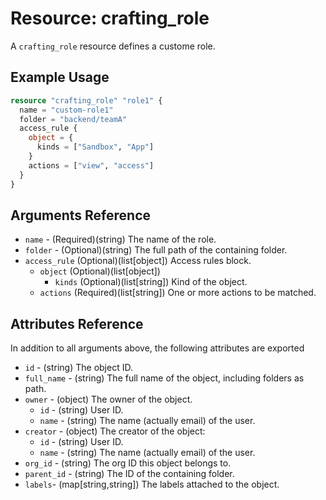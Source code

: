 # Resource: crafting_role

A `crafting_role` resource defines a custome role.

## Example Usage

``` terraform
resource "crafting_role" "role1" {
  name = "custom-role1"
  folder = "backend/teamA"
  access_rule {
    object = {
      kinds = ["Sandbox", "App"]
    }
    actions = ["view", "access"]
  }
}
```

## Arguments Reference

* `name` - (Required)(string) The name of the role.
* `folder` - (Optional)(string) The full path of the containing folder.
* `access_rule` (Optional)(list[object]) Access rules block.
    * `object` (Optional)(list[object])
        * `kinds` (Optional)(list[string])  Kind of the object.
    * `actions` (Required)(list[string]) One or more actions to be matched.

## Attributes Reference

In addition to all arguments above, the following attributes are exported

* `id` - (string) The object ID.
* `full_name` - (string) The full name of the object, including folders as path.
* `owner` - (object) The owner of the object.
    * `id` - (string) User ID.
    * `name` - (string) The name (actually email) of the user.
* `creator` - (object) The creator of the object:
    * `id` - (string) User ID.
    * `name` - (string) The name (actually email) of the user.
* `org_id` - (string) The org ID this object belongs to.
* `parent_id` - (string) The ID of the containing folder.
* `labels`- (map[string,string]) The labels attached to the object.

